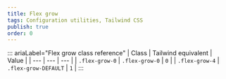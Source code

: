 ```yaml
---
title: Flex grow 
tags: Configuration utilities, Tailwind CSS
publish: true
order: 0
---
```




::: ariaLabel="Flex grow class reference"
| Class | Tailwind equivalent | Value |
| --- | --- | --- |
| `.flex-grow-0` | `.flex-grow-0` | `0` |
| `.flex-grow-4` | `.flex-grow-DEFAULT` | `1` |
:::

